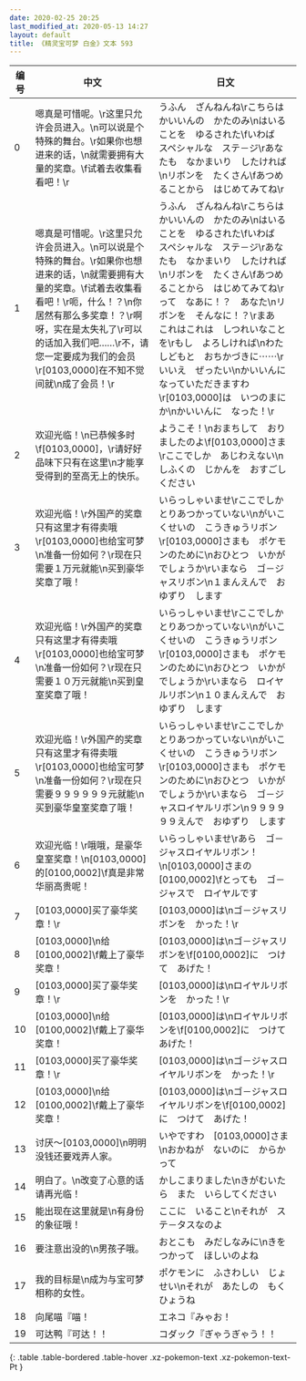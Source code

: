 ```yaml
---
date: 2020-02-25 20:25
last_modified_at: 2020-05-13 14:27
layout: default
title: 《精灵宝可梦 白金》文本 593
---
```

| 编号 | 中文 | 日文 |
| ---- | ---- | ---- |
| 0 | 嗯真是可惜呢。\r这里只允许会员进入。\n可以说是个特殊的舞台。\r如果你也想进来的话，\n就需要拥有大量的奖章。\f试着去收集看看吧！\r | うふん　ざんねんね\rこちらは　かいいんの　かたのみ\nはいることを　ゆるされた\fいわば　スペシャルな　ステ－ジ\rあなたも　なかまいり　したければ\nリボンを　たくさん\fあつめることから　はじめてみてね\r |
| 1 | 嗯真是可惜呢。\r这里只允许会员进入。\n可以说是个特殊的舞台。\r如果你也想进来的话，\n就需要拥有大量的奖章。\f试着去收集看看吧！\r呃，什么！？\n你居然有那么多奖章！？\r啊呀，实在是太失礼了\r可以的话加入我们吧……\r不，请您一定要成为我们的会员\r[0103,0000]在不知不觉间就\n成了会员！\r | うふん　ざんねんね\rこちらは　かいいんの　かたのみ\nはいることを　ゆるされた\fいわば　スペシャルな　ステ－ジ\rあなたも　なかまいり　したければ\nリボンを　たくさん\fあつめることから　はじめてみてね\rって　なあに！？　あなた\nリボンを　そんなに！？\rまあ　これはこれは　しつれいなことを\rもし　よろしければ\nわたしどもと　おちかづきに⋯⋯\rいいえ　ぜったい\nかいいんに　なっていただきますわ\r[0103,0000]は　いつのまにか\nかいいんに　なった！\r |
| 2 | 欢迎光临！\n已恭候多时\f[0103,0000]，\r请好好品味下只有在这里\n才能享受得到的至高无上的快乐。 | ようこそ！\nおまちして　おりましたのよ\f[0103,0000]さま\rここでしか　あじわえない\nしふくの　じかんを　おすごしください |
| 3 | 欢迎光临！\r外国产的奖章只有这里才有得卖哦\r[0103,0000]也给宝可梦\n准备一份如何？\r现在只需要１万元就能\n买到豪华奖章了哦！ | いらっしゃいませ\rここでしか　とりあつかっていない\nがいこくせいの　こうきゅうリボン\r[0103,0000]さまも　ポケモンのために\nおひとつ　いかがでしょうか\rいまなら　ゴ－ジャスリボン\n１まんえんで　おゆずり　します |
| 4 | 欢迎光临！\r外国产的奖章只有这里才有得卖哦\r[0103,0000]也给宝可梦\n准备一份如何？\r现在只需要１０万元就能\n买到皇室奖章了哦！ | いらっしゃいませ\rここでしか　とりあつかっていない\nがいこくせいの　こうきゅうリボン\r[0103,0000]さまも　ポケモンのために\nおひとつ　いかがでしょうか\rいまなら　ロイヤルリボン\n１０まんえんで　おゆずり　します |
| 5 | 欢迎光临！\r外国产的奖章只有这里才有得卖哦\r[0103,0000]也给宝可梦\n准备一份如何？\r现在只需要９９９９９９元就能\n买到豪华皇室奖章了哦！ | いらっしゃいませ\rここでしか　とりあつかっていない\nがいこくせいの　こうきゅうリボン\r[0103,0000]さまも　ポケモンのために\nおひとつ　いかがでしょうか\rいまなら　ゴ－ジャスロイヤルリボン\n９９９９９９えんで　おゆずり　します |
| 6 | 欢迎光临！\r哦哦，是豪华皇室奖章！\n[0103,0000]的[0100,0002]\f真是非常华丽高贵呢！ | いらっしゃいませ\rあら　ゴ－ジャスロイヤルリボン！\n[0103,0000]さまの　[0100,0002]\fとっても　ゴ－ジャスで　ロイヤルです |
| 7 | [0103,0000]买了豪华奖章！\r | [0103,0000]は\nゴ－ジャスリボンを　かった！\r |
| 8 | [0103,0000]\n给[0100,0002]\f戴上了豪华奖章！ | [0103,0000]は\nゴ－ジャスリボンを\f[0100,0002]に　つけて　あげた！ |
| 9 | [0103,0000]买了豪华奖章！\r | [0103,0000]は\nロイヤルリボンを　かった！\r |
| 10 | [0103,0000]\n给[0100,0002]\f戴上了豪华奖章！ | [0103,0000]は\nロイヤルリボンを\f[0100,0002]に　つけて　あげた！ |
| 11 | [0103,0000]买了豪华奖章！\r | [0103,0000]は\nゴ－ジャスロイヤルリボンを　かった！\r |
| 12 | [0103,0000]\n给[0100,0002]\f戴上了豪华奖章！ | [0103,0000]は\nゴ－ジャスロイヤルリボンを\f[0100,0002]に　つけて　あげた！ |
| 13 | 讨厌～[0103,0000]\n明明没钱还要戏弄人家。 | いやですわ　[0103,0000]さま\nおかねが　ないのに　からかって |
| 14 | 明白了。\n改变了心意的话请再光临！ | かしこまりました\nきがむいたら　また　いらしてください |
| 15 | 能出现在这里就是\n有身份的象征哦！ | ここに　いること\nそれが　ステ－タスなのよ |
| 16 | 要注意出没的\n男孩子哦。 | おとこも　みだしなみに\nきをつかって　ほしいのよね |
| 17 | 我的目标是\n成为与宝可梦相称的女性。 | ポケモンに　ふさわしい　じょせい\nそれが　あたしの　もくひょうね |
| 18 | 向尾喵『喵！ | エネコ『みゃお！ |
| 19 | 可达鸭『可达！！ | コダック『ぎゃうぎゃう！！ |
{: .table .table-bordered .table-hover .xz-pokemon-text .xz-pokemon-text-Pt }